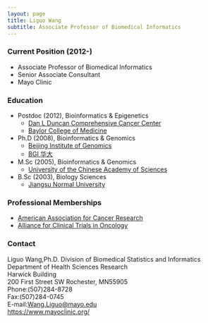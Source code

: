 ```yaml
---
layout: page
title: Liguo Wang
subtitle: Associate Professor of Biomedical Informatics
---
```


### Current Position (2012-)

- Associate Professor of Biomedical Informatics
- Senior Associate Consultant
- Mayo Clinic

### Education

- Postdoc (2012), Bioinformatics & Epigenetics
	- [Dan L Duncan Comprehensive Cancer Center](https://www.bcm.edu/centers/cancer-center)
	- [Baylor College of Medicine](https://www.bcm.edu/) 
- Ph.D (2008), Bioinformatics & Genomics
	- [Beijing Institute of Genomics](http://english.big.cas.cn/)
	- [BGI 华大](https://en.genomics.cn/)
- M.Sc (2005), Bioinformatics & Genomics
	- [University of the Chinese Academy of Sciences](http://english.ucas.ac.cn/)
- B.Sc (2003), Biology Sciences
	- [Jiangsu Normal University](http://en.jsnu.edu.cn/)

### Professional Memberships

- [American Association for Cancer Research](https://www.aacr.org/)
- [Alliance for Clinical Trials in Oncology](https://www.allianceforclinicaltrialsinoncology.org/)

### Contact

Liguo Wang,Ph.D.
Division of Biomedical Statistics and Informatics  
Department of Health Sciences Research  
Harwick Building  
200 First Street SW Rochester, MN55905  
Phone:(507)284-8728  
Fax:(507)284-0745  
E-mail:Wang.Liguo@mayo.edu  
https://www.mayoclinic.org/  

